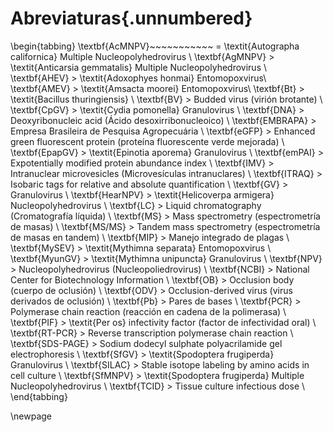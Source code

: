 # Abreviaturas{.unnumbered}

\begin{tabbing}
\textbf{AcMNPV}~~~~~~~~~~~ \= \textit{Autographa californica} Multiple Nucleopolyhedrovirus \\
\textbf{AgMNPV} \> \textit{Anticarsia gemmatalis} Multiple Nucleopolyhedrovirus \\
\textbf{AHEV} \> \textit{Adoxophyes honmai} Entomopoxvirus\\
\textbf{AMEV} \> \textit{Amsacta moorei} Entomopoxvirus\\
\textbf{Bt} \> \textit{Bacillus thuringiensis} \\
\textbf{BV} \> Budded virus (virión brotante) \\
\textbf{CpGV} \> \textit{Cydia pomonella} Granulovirus \\
\textbf{DNA} \> Deoxyribonucleic acid (Ácido desoxirribonucleoico) \\
\textbf{EMBRAPA} \> Empresa Brasileira de Pesquisa Agropecuária \\
\textbf{eGFP} \> Enhanced green fluorescent protein (proteína fluorescente verde mejorada) \\
\textbf{EpapGV} \> \textit{Epinotia aporema} Granulovirus \\
\textbf{emPAI} \> Expotentially modified protein abundance index \\
\textbf{IMV} \> Intranuclear microvesicles (Microvesículas intranuclares) \\
\textbf{ITRAQ} \> Isobaric tags for relative and absolute quantification \\
\textbf{GV} \> Granulovirus \\
\textbf{HearNPV} \> \textit{Helicoverpa armigera} Nucleopolyhedrovirus \\
\textbf{LC} \> Liquid chromatography (Cromatografía líquida) \\
\textbf{MS} \> Mass spectrometry (espectrometría de masas) \\
\textbf{MS/MS} \> Tandem mass spectrometry (espectrometría de masas en tandem) \\
\textbf{MIP} \> Manejo integrado de plagas \\
\textbf{MySEV} \> \textit{Mythimna separata} Entomopoxvirus \\
\textbf{MyunGV} \> \textit{Mythimna unipuncta} Granulovirus \\
\textbf{NPV} \> Nucleopolyhedrovirus (Nucleopoliedrovirus) \\
\textbf{NCBI} \> National Center for Biotechnology Information \\
\textbf{OB} \> Occlusion body (cuerpo de oclusión) \\
\textbf{ODV} \> Occlusion-derived virus (virus derivados de oclusión) \\
\textbf{Pb} \> Pares de bases \\
\textbf{PCR} \> Polymerase chain reaction (reacción en cadena de la polimerasa) \\
\textbf{PIF} \> \textit{Per os} infectivity factor (factor de infectividad oral) \\
\textbf{RT-PCR} \> Reverse transcription polymerase chain reaction \\
\textbf{SDS-PAGE} \> Sodium dodecyl sulphate polyacrilamide gel electrophoresis \\
\textbf{SfGV} \> \textit{Spodoptera frugiperda} Granulovirus \\
\textbf{SILAC} \> Stable isotope labeling by amino acids in cell culture \\
\textbf{SfMNPV} \> \textit{Spodoptera frugiperda} Multiple Nucleopolyhedrovirus \\
\textbf{TCID} \> Tissue culture infectious dose \\
\end{tabbing}

\newpage
